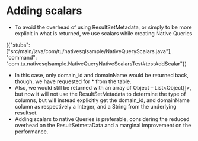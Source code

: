 # Adding scalars

*	To avoid the overhead of using ResultSetMetadata, or simply to be more explicit in what is returned, we use scalars while creating Native Queries

({"stubs": ["src/main/java/com/tu/nativesqlsample/NativeQueryScalars.java"], "command": "com.tu.nativesqlsample.NativeQueryNativeScalarsTest#testAddScalar"})

*	In this case, only domain_id and domainName would be returned back, though, we have requested for * from the table. 
*	Also, we would still be returned with an array of Object – List<Object[]>, but now it will not use the ResultSetMetadata to determine the type of columns, but will instead explicitly get the domain_id, and domainName column as respectively a Integer, and a String from the underlying resultset. 
*	Adding scalars to native Queries is preferable, considering the reduced overhead on the ResultSetmetaData and a marginal improvement on the performance. 